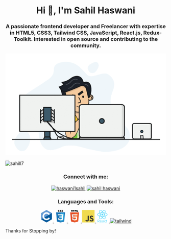 <h1 align="center">Hi 👋, I'm Sahil Haswani</h1>
<h3 align="center">A passionate frontend developer and Freelancer with expertise in HTML5, CSS3, Tailwind CSS, JavaScript, React.js, Redux-Toolkit. Interested in open source and contributing to the community.</h3>

<p align="center"><img src="https://raw.githubusercontent.com/parth-27/parth-27/master/dev.gif" alt="Logo"  /></p>

<p align="left"> <img src="https://komarev.com/ghpvc/?username=sahill7&label=Profile%20views&color=0e75b6&style=flat" alt="sahill7" /> </p>

<h3 align="center">Connect with me:</h3>
<p align="center">
<a href="https://twitter.com/haswani1sahil" target="blank"><img align="center" src="https://raw.githubusercontent.com/rahuldkjain/github-profile-readme-generator/master/src/images/icons/Social/twitter.svg" alt="haswani1sahil" height="30" width="40" /></a>
<a href="https://linkedin.com/in/sahil haswani" target="blank"><img align="center" src="https://raw.githubusercontent.com/rahuldkjain/github-profile-readme-generator/master/src/images/icons/Social/linked-in-alt.svg" alt="sahil haswani" height="30" width="40" /></a>
</p>

<h3 align="center">Languages and Tools:</h3>
<p align="center"> <a href="https://www.cprogramming.com/" target="_blank" rel="noreferrer"> <img src="https://raw.githubusercontent.com/devicons/devicon/master/icons/c/c-original.svg" alt="c" width="40" height="40"/> </a> <a href="https://www.w3schools.com/css/" target="_blank" rel="noreferrer"> <img src="https://raw.githubusercontent.com/devicons/devicon/master/icons/css3/css3-original-wordmark.svg" alt="css3" width="40" height="40"/> </a> <a href="https://www.w3.org/html/" target="_blank" rel="noreferrer"> <img src="https://raw.githubusercontent.com/devicons/devicon/master/icons/html5/html5-original-wordmark.svg" alt="html5" width="40" height="40"/> </a> <a href="https://developer.mozilla.org/en-US/docs/Web/JavaScript" target="_blank" rel="noreferrer"> <img src="https://raw.githubusercontent.com/devicons/devicon/master/icons/javascript/javascript-original.svg" alt="javascript" width="40" height="40"/> </a> <a href="https://reactjs.org/" target="_blank" rel="noreferrer"> <img src="https://raw.githubusercontent.com/devicons/devicon/master/icons/react/react-original-wordmark.svg" alt="react" width="40" height="40"/> </a> <a href="https://tailwindcss.com/" target="_blank" rel="noreferrer"> <img src="https://www.vectorlogo.zone/logos/tailwindcss/tailwindcss-icon.svg" alt="tailwind" width="40" height="40"/> </a> </p>
<p align="left">Thanks for Stopping by!</p>
